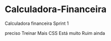 # Calculadora-Financeira
Calculadora financeira Sprint 1

preciso Treinar Mais CSS Está muito Ruim ainda 
